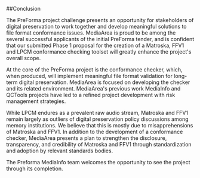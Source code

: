 ##Conclusion

The PreForma project challenge presents an opportunity for stakeholders of digital preservation to work together and develop meaningful solutions to file format conformance issues. MediaArea is proud to be among the several successful applicants of the initial PreForma tender, and is confident that our submitted Phase 1 proposal for the creation of a Matroska, FFV1 and LPCM conformance checking toolset will greatly enhance the project's overall scope.

At the core of the PreForma project is the conformance checker, which, when produced, will implement meaningful file format validation for long-term digital preservation. MediaArea is focused on developing the checker and its related environment. MediaArea's previous work MediaInfo and QCTools projects have led to a refined project development with risk management strategies.

While LPCM endures as a prevalent raw audio stream, Matroska and FFV1 remain largely as outliers of digital preservation policy discussions among memory institutions. We believe that this is mostly due to misapprehensions of Matroska and FFV1. In addition to the development of a conformance checker, MediaArea presents a plan to strengthen the disclosure, transparency, and credibility of Matroska and FFV1 through standardization and adoption by relevant standards bodies.

The Preforma MediaInfo team welcomes the opportunity to see the project through its completion.
